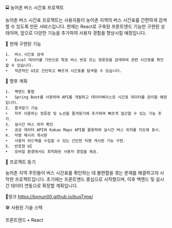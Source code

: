 🚍 농어촌 버스 시간표 프로젝트


농어촌 버스 시간표 프로젝트는 사용자들이 농어촌 지역의 버스 시간표를 간편하게 검색할 수 있도록 만든 서비스입니다. 현재는 React로 구축된 프론트엔드 기능만 구현된 상태이며, 앞으로 다양한 기능을 추가하여 사용자 경험을 향상시킬 예정입니다.

📌 현재 구현된 기능


	1.	버스 시간표 검색
	•	Excel 데이터를 기반으로 특정 버스 번호 또는 정류장을 검색하여 관련 시간표를 확인할 수 있습니다.
	•	직관적인 UI로 간단하고 빠르게 시간표를 탐색할 수 있습니다.

 🚀 향후 계획
 
	1.	백엔드 통합
	•	Spring Boot를 사용하여 API를 개발하고 데이터베이스로 시간표 데이터를 관리할 예정입니다.
	2.	즐겨찾기 기능
	•	자주 이용하는 정류장 및 노선을 즐겨찾기에 추가하여 빠르게 접근할 수 있는 기능 추가.
	3.	실시간 버스 위치 확인
	•	공공 데이터 API와 Kakao Maps API를 활용하여 실시간 버스 위치를 지도에 표시.
	4.	익명 메시지 게시판
	•	사용자 피드백을 수집할 수 있는 간단한 익명 게시판 기능 구현.
	5.	반응형 UI
	•	모바일 환경에서도 최적화된 사용자 경험을 제공. 

 

  📖 프로젝트 동기


  농어촌 지역 주민들이 버스 시간표를 확인하는 데 불편함을 겪는 문제를 해결하고자 시작한 프로젝트입니다. 초기에는 프론트엔드 중심으로 시작했으며, 이후 백엔드 및 실시간 데이터 연동으로 확장할 계획입니다.


  🚌링크
  https://bonun00.github.io/busTime/

  
  🛠️ 사용된 기술 스택

  프론트엔드
	•	React

 
